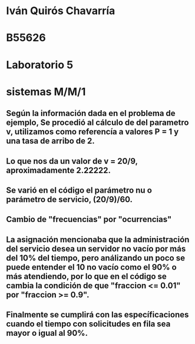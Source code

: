 # Iván Quirós Chavarría
# B55626
# Laboratorio 5

# sistemas M/M/1
## Según la información dada en el problema de ejemplo, Se procedió al cálculo de del parametro v, utilizamos como referencía a valores P = 1 y una tasa de arribo de 2.
## Lo que nos da un valor de v = 20/9, aproximadamente 2.22222.
## Se varió en el código el parámetro nu o parámetro de servicio, (20/9)/60.
## Cambio de "frecuencias" por "ocurrencias"

## La asignación mencionaba que la administración del servicio desea un servidor no vacío por más del 10% del tiempo, pero análizando un poco se puede entender el 10 no vacío como el 90% o más atendiendo, por lo que en el código se cambia la condición de que "fraccion <= 0.01" por "fraccion >= 0.9". 

## Finalmente se cumplirá con las específicaciones cuando el tiempo con solicitudes en fila sea mayor o igual al 90%.
